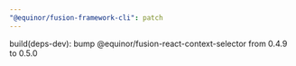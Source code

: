 ```yaml
---
"@equinor/fusion-framework-cli": patch
---
```


build(deps-dev): bump @equinor/fusion-react-context-selector from 0.4.9 to 0.5.0
